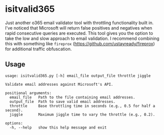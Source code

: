 # isitvalid365

Just another o365 email validator tool with throttling functionality built in. I've noticed that Microsoft will return false positives and negatives when rapid consecutive queries are executed. This tool gives you the option to take the low and slow approach to email validation. I recommend combining this with something like `fireprox` (https://github.com/ustayready/fireprox) for additional traffic obfuscation. 

## Usage
```
usage: isitvalid365.py [-h] email_file output_file throttle jiggle

Validate email addresses against Microsoft's API.

positional arguments:
  email_file   Path to the file containing email addresses.
  output_file  Path to save valid email addresses.
  throttle     Base throttling time in seconds (e.g., 0.5 for half a second).
  jiggle       Maximum jiggle time to vary the throttle (e.g., 0.2).

options:
  -h, --help   show this help message and exit
```



